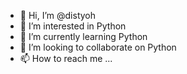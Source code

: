 - 👋 Hi, I’m @distyoh
- 👀 I’m interested in Python
- 🌱 I’m currently learning Python
- 💞️ I’m looking to collaborate on Python
- 📫 How to reach me ...

<!---
distyoh/distyoh is a ✨ special ✨ repository because its `README.md` (this file) appears on your GitHub profile.
You can click the Preview link to take a look at your changes.
--->
